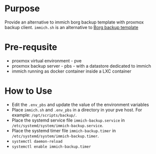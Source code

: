# Purpose
Provide an alternative to immich borg backup template with proxmox backup client. `immich.sh` is an alternative to [Borg backup template](https://immich.app/docs/guides/template-backup-script) 

# Pre-requsite
- proxmox virtual environment - pve
- proxmox backup server - pbs - with a datastore dedicated to immich
- immich running as docker container inside a LXC container

# How to Use
- Edit the `.env_pbs` and update the value of the environment variables
- Place `immich.sh` and `.env_pbs` in a directory in your pve host. For example: `/opt/scripts/backup/`.
- Place the systemd service file `immich-backup.service` in `/etc/systemd/system/immich-backup.service`.
- Place the systemd timer file `immich-backup.timer` in `/etc/systemd/system/immich-backup.timer`.
- `systemctl daemon-reload`
- `systemctl enable immich-backup.timer`
